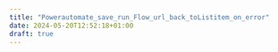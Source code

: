 ```yaml
---
title: "Powerautomate_save_run_Flow_url_back_toListitem_on_error"
date: 2024-05-20T12:52:18+01:00
draft: true
---
```


